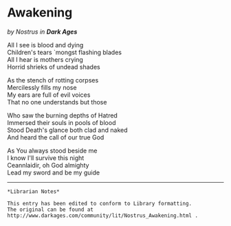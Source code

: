 # Awakening

_by Nostrus in **Dark Ages**_

All I see is blood and dying  
Children's tears `mongst flashing blades  
All I hear is mothers crying  
Horrid shrieks of undead shades  

As the stench of rotting corpses  
Mercilessly fills my nose  
My ears are full of evil voices  
That no one understands but those  

Who saw the burning depths of Hatred  
Immersed their souls in pools of blood  
Stood Death's glance both clad and naked  
And heard the call of our true God  

As You always stood beside me  
I know I'll survive this night  
Ceannlaidir, oh God almighty  
Lead my sword and be my guide  

***

```
*Librarian Notes*

This entry has been edited to conform to Library formatting.
The original can be found at http://www.darkages.com/community/lit/Nostrus_Awakening.html .
```
